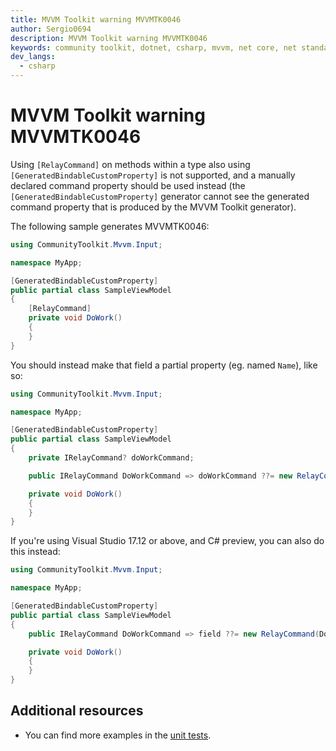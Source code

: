```yaml
---
title: MVVM Toolkit warning MVVMTK0046
author: Sergio0694
description: MVVM Toolkit warning MVVMTK0046
keywords: community toolkit, dotnet, csharp, mvvm, net core, net standard, source generators
dev_langs:
  - csharp
---
```


# MVVM Toolkit warning MVVMTK0046

Using `[RelayCommand]` on methods within a type also using `[GeneratedBindableCustomProperty]` is not supported, and a manually declared command property should be used instead (the `[GeneratedBindableCustomProperty]` generator cannot see the generated command property that is produced by the MVVM Toolkit generator).

The following sample generates MVVMTK0046:

```csharp
using CommunityToolkit.Mvvm.Input;

namespace MyApp;

[GeneratedBindableCustomProperty]
public partial class SampleViewModel
{
    [RelayCommand]
    private void DoWork()
    {      
    }
}
```

You should instead make that field a partial property (eg. named `Name`), like so:

```csharp
using CommunityToolkit.Mvvm.Input;

namespace MyApp;

[GeneratedBindableCustomProperty]
public partial class SampleViewModel
{
    private IRelayCommand? doWorkCommand;

    public IRelayCommand DoWorkCommand => doWorkCommand ??= new RelayCommand(DoWork);

    private void DoWork()
    {      
    }
}
```

If you're using Visual Studio 17.12 or above, and C# preview, you can also do this instead:

```csharp
using CommunityToolkit.Mvvm.Input;

namespace MyApp;

[GeneratedBindableCustomProperty]
public partial class SampleViewModel
{
    public IRelayCommand DoWorkCommand => field ??= new RelayCommand(DoWork);

    private void DoWork()
    {      
    }
}
```

## Additional resources

- You can find more examples in the [unit tests](https://github.com/CommunityToolkit/dotnet/tree/main/tests/CommunityToolkit.Mvvm.SourceGenerators.UnitTests).
